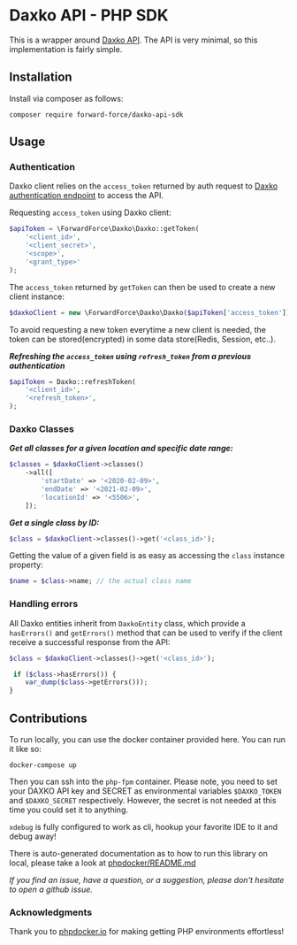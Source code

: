 # Daxko API - PHP SDK

This is a wrapper around [Daxko API](https://docs.partners.daxko.com/). The API is very minimal, so this implementation is fairly simple.

## Installation

Install via composer as follows:
```
composer require forward-force/daxko-api-sdk
```

## Usage

### Authentication

Daxko client relies on the `access_token` returned by auth request to
[Daxko authentication endpoint](https://api.partners.daxko.com/auth/token) to
access the API.

Requesting `access_token` using Daxko client:

```php
$apiToken = \ForwardForce\Daxko\Daxko::getToken(
    '<client_id>',
    '<client_secret>',
    '<scope>',
    '<grant_type>'
);
```

The `access_token` returned by `getToken` can then be used to create a new
client instance:

```php
$daxkoClient = new \ForwardForce\Daxko\Daxko($apiToken['access_token']);
```

To avoid requesting a new token everytime a new client is needed, the token can
be stored(encrypted) in some data store(Redis, Session, etc..).

***Refreshing the `access_token` using `refresh_token` from a previous authentication***

```php
$apiToken = Daxko::refreshToken(
    '<client_id>',
    '<refresh_token>',
);
```

### Daxko Classes

***Get all classes for a given location and specific date range:***

```php
$classes = $daxkoClient->classes()
    ->all([
        'startDate' => '<2020-02-09>',
        'endDate' => '<2021-02-09>',
        'locationId' => '<5506>',
    ]);
```

***Get a single class by ID:***

```php
$class = $daxkoClient->classes()->get('<class_id>');
```

Getting the value of a given field is as easy as accessing the `class` instance
property:

```php
$name = $class->name; // the actual class name
```

### Handling errors

All Daxko entities inherit from `DaxkoEntity` class, which provide a
`hasErrors()` and `getErrors()` method that can be used to verify if the
client receive a successful response from the API:

```php
$class = $daxkoClient->classes()->get('<class_id>');

 if ($class->hasErrors()) {
    var_dump($class->getErrors()));
}
```

## Contributions

To run locally, you can use the docker container provided here. You can run it like so:

```
docker-compose up
```

Then you can ssh into the `php-fpm` container. Please note, you need to set your DAXKO API key and SECRET as 
environmental variables `$DAXKO_TOKEN` and `$DAXKO_SECRET` respectively. However, the secret is not needed at this time
you could set it to anything.

`xdebug` is fully configured to work as cli, hookup your favorite IDE to it and debug away!

There is auto-generated documentation as to how to run this library on local, please  take a look at [phpdocker/README.md](phpdocker/README.md)

*If you find an issue, have a question, or a suggestion, please don't hesitate to open a github issue.*

### Acknowledgments

Thank you to [phpdocker.io](https://phpdocker.io) for making getting PHP environments effortless! 
